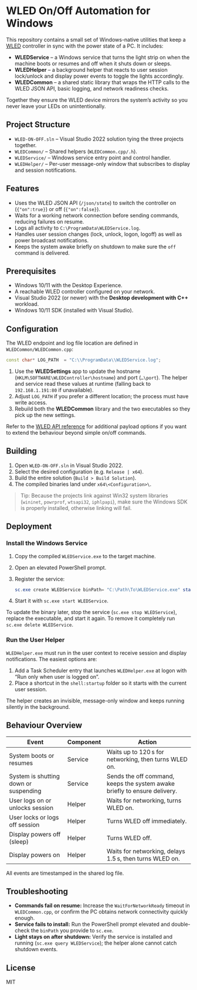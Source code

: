 # WLED On/Off Automation for Windows

This repository contains a small set of Windows-native utilities that keep a [WLED](https://kno.wled.ge/) controller in sync with the power state of a PC. It includes:

- **WLEDService** – a Windows service that turns the light strip on when the machine boots or resumes and off when it shuts down or sleeps.
- **WLEDHelper** – a background helper that reacts to user session lock/unlock and display power events to toggle the lights accordingly.
- **WLEDCommon** – a shared static library that wraps the HTTP calls to the WLED JSON API, basic logging, and network readiness checks.

Together they ensure the WLED device mirrors the system’s activity so you never leave your LEDs on unintentionally.

## Project Structure

- `WLED-ON-OFF.sln` – Visual Studio 2022 solution tying the three projects together.
- `WLEDCommon/` – Shared helpers (`WLEDCommon.cpp/.h`).
- `WLEDService/` – Windows service entry point and control handler.
- `WLEDHelper/` – Per-user message-only window that subscribes to display and session notifications.

## Features

- Uses the WLED JSON API (`/json/state`) to switch the controller on (`{"on":true}`) or off (`{"on":false}`).
- Waits for a working network connection before sending commands, reducing failures on resume.
- Logs all activity to `C:\ProgramData\WLEDService.log`.
- Handles user session changes (lock, unlock, logon, logoff) as well as power broadcast notifications.
- Keeps the system awake briefly on shutdown to make sure the `off` command is delivered.

## Prerequisites

- Windows 10/11 with the Desktop Experience.
- A reachable WLED controller configured on your network.
- Visual Studio 2022 (or newer) with the **Desktop development with C++** workload.
- Windows 10/11 SDK (installed with Visual Studio).

## Configuration

The WLED endpoint and log file location are defined in `WLEDCommon/WLEDCommon.cpp`:

```cpp
const char* LOG_PATH  = "C:\\ProgramData\\WLEDService.log";
```

1. Use the **WLEDSettings** app to update the hostname (`HKLM\SOFTWARE\WLEDController\hostname`) and port (`…\port`). The helper and service read these values at runtime (falling back to `192.168.1.191:80` if unavailable).
2. Adjust `LOG_PATH` if you prefer a different location; the process must have write access.
3. Rebuild both the **WLEDCommon** library and the two executables so they pick up the new settings.

Refer to the [WLED API reference](https://kno.wled.ge/interfaces/json-api/) for additional payload options if you want to extend the behaviour beyond simple on/off commands.

## Building

1. Open `WLED-ON-OFF.sln` in Visual Studio 2022.
2. Select the desired configuration (e.g. `Release | x64`).
3. Build the entire solution (`Build > Build Solution`).
4. The compiled binaries land under `x64\<Configuration>\`.

> Tip: Because the projects link against Win32 system libraries (`wininet`, `powrprof`, `wtsapi32`, `iphlpapi`), make sure the Windows SDK is properly installed, otherwise linking will fail.

## Deployment

### Install the Windows Service

1. Copy the compiled `WLEDService.exe` to the target machine.
2. Open an elevated PowerShell prompt.
3. Register the service:

   ```powershell
   sc.exe create WLEDService binPath= "C:\Path\To\WLEDService.exe" start= auto
   ```

4. Start it with `sc.exe start WLEDService`.

To update the binary later, stop the service (`sc.exe stop WLEDService`), replace the executable, and start it again. To remove it completely run `sc.exe delete WLEDService`.

### Run the User Helper

`WLEDHelper.exe` must run in the user context to receive session and display notifications. The easiest options are:

1. Add a Task Scheduler entry that launches `WLEDHelper.exe` at logon with “Run only when user is logged on”.
2. Place a shortcut in the `shell:startup` folder so it starts with the current user session.

The helper creates an invisible, message-only window and keeps running silently in the background.

## Behaviour Overview

| Event | Component | Action |
|-------|-----------|--------|
| System boots or resumes | Service | Waits up to 120 s for networking, then turns WLED on. |
| System is shutting down or suspending | Service | Sends the off command, keeps the system awake briefly to ensure delivery. |
| User logs on or unlocks session | Helper | Waits for networking, turns WLED on. |
| User locks or logs off session | Helper | Turns WLED off immediately. |
| Display powers off (sleep) | Helper | Turns WLED off. |
| Display powers on | Helper | Waits for networking, delays 1.5 s, then turns WLED on. |

All events are timestamped in the shared log file.

## Troubleshooting

- **Commands fail on resume:** Increase the `WaitForNetworkReady` timeout in `WLEDCommon.cpp`, or confirm the PC obtains network connectivity quickly enough.
- **Service fails to install:** Run the PowerShell prompt elevated and double-check the `binPath` you provide to `sc.exe`.
- **Light stays on after shutdown:** Verify the service is installed and running (`sc.exe query WLEDService`); the helper alone cannot catch shutdown events.

## License

MIT
